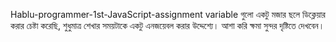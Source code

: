  Hablu-programmer-1st-JavaScript-assignment
variable গুলো একটু মজার ছলে ডিক্লেয়ার করার চেষ্টা করেছি, শুধুমাত্র শেখার সময়টাকে একটু এনজয়েবল করার উদ্দেশ্যে। আশা করি ক্ষমা সুন্দর দৃষ্টিতে দেখবেন।
